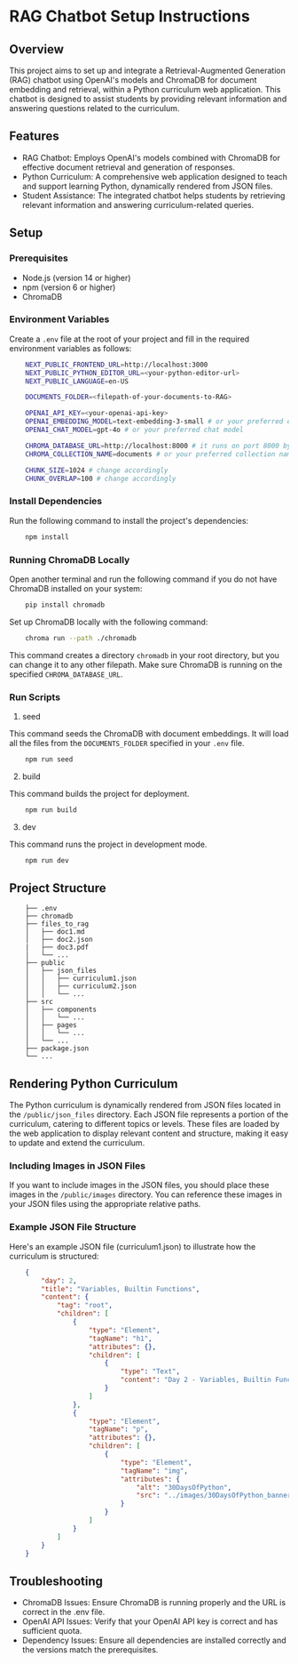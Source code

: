 # RAG Chatbot Setup Instructions

## Overview

This project aims to set up and integrate a Retrieval-Augmented Generation (RAG) chatbot using OpenAI's models and ChromaDB for document embedding and retrieval, within a Python curriculum web application. This chatbot is designed to assist students by providing relevant information and answering questions related to the curriculum.

## Features
- RAG Chatbot: Employs OpenAI's models combined with ChromaDB for effective document retrieval and generation of responses.
- Python Curriculum:  A comprehensive web application designed to teach and support learning Python, dynamically rendered from JSON files.
- Student Assistance: The integrated chatbot helps students by retrieving relevant information and answering curriculum-related queries.

## Setup

### Prerequisites

- Node.js (version 14 or higher)
- npm (version 6 or higher)
- ChromaDB

### Environment Variables

Create a `.env` file at the root of your project and fill in the required environment variables as follows:
```sh
    NEXT_PUBLIC_FRONTEND_URL=http://localhost:3000
    NEXT_PUBLIC_PYTHON_EDITOR_URL=<your-python-editor-url>
    NEXT_PUBLIC_LANGUAGE=en-US

    DOCUMENTS_FOLDER=<filepath-of-your-documents-to-RAG>

    OPENAI_API_KEY=<your-openai-api-key>
    OPENAI_EMBEDDING_MODEL=text-embedding-3-small # or your preferred embedding model
    OPENAI_CHAT_MODEL=gpt-4o # or your preferred chat model

    CHROMA_DATABASE_URL=http://localhost:8000 # it runs on port 8000 by default
    CHROMA_COLLECTION_NAME=documents # or your preferred collection name 

    CHUNK_SIZE=1024 # change accordingly
    CHUNK_OVERLAP=100 # change accordingly
```

### Install Dependencies

Run the following command to install the project's dependencies:

```bash
    npm install
```

### Running ChromaDB Locally
Open another terminal and run the following command if you do not have ChromaDB installed on your system:

```sh
    pip install chromadb
```

Set up ChromaDB locally with the following command:

```bash
    chroma run --path ./chromadb
```
This command creates a directory `chromadb` in your root directory, but you can change it to any other filepath. Make sure ChromaDB is running on the specified `CHROMA_DATABASE_URL`.

### Run Scripts
1. seed

This command seeds the ChromaDB with document embeddings. It will load all the files from the `DOCUMENTS_FOLDER` specified in your `.env` file.

```bash
    npm run seed
```

2. build

This command builds the project for deployment.

```bash
    npm run build
```
3. dev

This command runs the project in development mode.

```bash
    npm run dev
```

## Project Structure
```plaintext
    ├── .env
    ├── chromadb
    ├── files_to_rag
    │   ├── doc1.md
    │   ├── doc2.json
    |   ├── doc3.pdf
    │   └── ...
    ├── public
    │   ├── json_files
    │   │   ├── curriculum1.json
    │   │   ├── curriculum2.json
    │   │   └── ...
    ├── src
    │   ├── components
    │   │   └── ...
    │   ├── pages
    │   │   └── ...
    │   └── ...
    ├── package.json
    └── ...
```

## Rendering Python Curriculum
The Python curriculum is dynamically rendered from JSON files located in the `/public/json_files` directory. Each JSON file represents a portion of the curriculum, catering to different topics or levels. These files are loaded by the web application to display relevant content and structure, making it easy to update and extend the curriculum.

### Including Images in JSON Files
If you want to include images in the JSON files, you should place these images in the `/public/images` directory. You can reference these images in your JSON files using the appropriate relative paths.

### Example JSON File Structure
Here's an example JSON file (curriculum1.json) to illustrate how the curriculum is structured:
```json
    {
        "day": 2,
        "title": "Variables, Builtin Functions",
        "content": {
            "tag": "root",
            "children": [
                {
                    "type": "Element",
                    "tagName": "h1",
                    "attributes": {},
                    "children": [
                        {
                            "type": "Text",
                            "content": "Day 2 - Variables, Builtin Functions"
                        }
                    ]
                },
                {
                    "type": "Element",
                    "tagName": "p",
                    "attributes": {},
                    "children": [
                        {
                            "type": "Element",
                            "tagName": "img",
                            "attributes": {
                                "alt": "30DaysOfPython",
                                "src": "../images/30DaysOfPython_banner3@2x.png"
                            }
                        }
                    ]
                }
            ]
        }
    }
```

## Troubleshooting
- ChromaDB Issues: Ensure ChromaDB is running properly and the URL is correct in the .env file.
- OpenAI API Issues: Verify that your OpenAI API key is correct and has sufficient quota.
- Dependency Issues: Ensure all dependencies are installed correctly and the versions match the prerequisites.